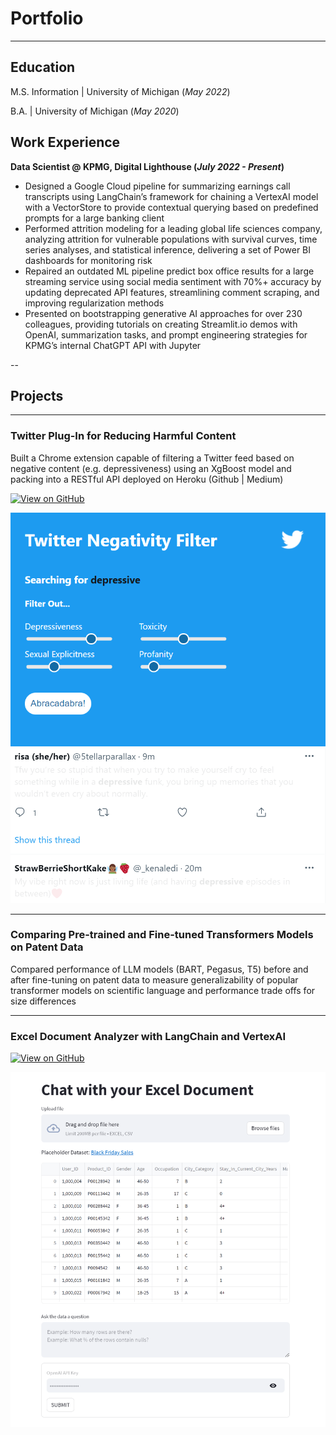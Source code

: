 # Portfolio
---
## Education
M.S. Information | University of Michigan (_May 2022_)

B.A. | University of Michigan (_May 2020_)

## Work Experience

**Data Scientist @ KPMG, Digital Lighthouse (_July 2022 - Present_)**
- Designed a Google Cloud pipeline for summarizing earnings call transcripts using LangChain’s framework for chaining a VertexAI model with a VectorStore to provide contextual querying based on predefined prompts for a large banking client
- Performed attrition modeling for a leading global life sciences company, analyzing attrition for vulnerable populations with survival curves, time series analyses, and statistical inference, delivering a set of Power BI dashboards for monitoring risk
- Repaired an outdated ML pipeline predict box office results for a large streaming service using social media sentiment with 70%+ accuracy by updating deprecated API features, streamlining comment scraping, and improving regularization methods
- Presented on bootstrapping generative AI approaches for over 230 colleagues, providing tutorials on creating Streamlit.io demos with OpenAI, summarization tasks, and prompt engineering strategies for KPMG’s internal ChatGPT API with Jupyter

--
## Projects
---
### Twitter Plug-In for Reducing Harmful Content

Built a Chrome extension capable of filtering a Twitter feed based on negative content (e.g. depressiveness) using an XgBoost model and packing into a RESTful API deployed on Heroku (Github | Medium)

[![View on GitHub](https://img.shields.io/badge/GitHub-View_on_GitHub-blue?logo=GitHub)](https://github.com/andy-techen/better-social-media)

<center><img src='assets/img/twitter_filters.png'/></center>
<center><img src='assets/img/twitter_whiteout.png'/></center>

---
### Comparing Pre-trained and Fine-tuned Transformers Models on Patent Data

Compared performance of LLM models (BART, Pegasus, T5) before and after fine-tuning on patent data to measure generalizability of popular transformer models on scientific language and performance trade offs for size differences

---
### Excel Document Analyzer with LangChain and VertexAI

[![View on GitHub](https://img.shields.io/badge/GitHub-View_on_GitHub-blue?logo=GitHub)](https://github.com/ccmilne/ExcelDocumentAnalyzer)

<center><img src='assets/img/excel_document_analyzer.png'/></center>
